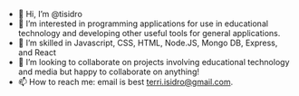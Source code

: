 - 👋 Hi, I’m @tisidro
- 👀 I’m interested in programming applications for use in educational technology and developing other useful tools for general applications.
- 🌱 I’m skilled in Javascript, CSS, HTML, Node.JS, Mongo DB, Express, and React
- 💞️ I’m looking to collaborate on projects involving educational technology and media but happy to collaborate on anything!
- 📫 How to reach me: email is best terri.isidro@gmail.com.

<!---
tisidro/tisidro is a ✨ special ✨ repository because its `README.md` (this file) appears on your GitHub profile.
You can click the Preview link to take a look at your changes.
--->
